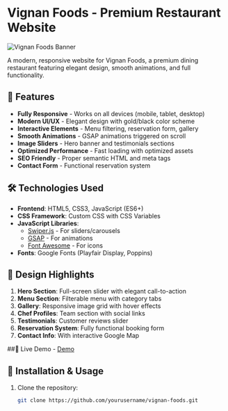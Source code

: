 # Vignan Foods - Premium Restaurant Website

![Vignan Foods Banner](https://images.unsplash.com/photo-1517248135467-4c7edcad34c4?ixlib=rb-4.0.3&ixid=M3wxMjA3fDB8MHxwaG90by1wYWdlfHx8fGVufDB8fHx8fA%3D%3D&auto=format&fit=crop&w=1470&q=80)

A modern, responsive website for Vignan Foods, a premium dining restaurant featuring elegant design, smooth animations, and full functionality.

## 🚀 Features

- **Fully Responsive** - Works on all devices (mobile, tablet, desktop)
- **Modern UI/UX** - Elegant design with gold/black color scheme
- **Interactive Elements** - Menu filtering, reservation form, gallery
- **Smooth Animations** - GSAP animations triggered on scroll
- **Image Sliders** - Hero banner and testimonials sections
- **Optimized Performance** - Fast loading with optimized assets
- **SEO Friendly** - Proper semantic HTML and meta tags
- **Contact Form** - Functional reservation system

## 🛠 Technologies Used

- **Frontend**: HTML5, CSS3, JavaScript (ES6+)
- **CSS Framework**: Custom CSS with CSS Variables
- **JavaScript Libraries**:
  - [Swiper.js](https://swiperjs.com/) - For sliders/carousels
  - [GSAP](https://greensock.com/gsap/) - For animations
  - [Font Awesome](https://fontawesome.com/) - For icons
- **Fonts**: Google Fonts (Playfair Display, Poppins)


## 🎨 Design Highlights

1. **Hero Section**: Full-screen slider with elegant call-to-action
2. **Menu Section**: Filterable menu with category tabs
3. **Gallery**: Responsive image grid with hover effects
4. **Chef Profiles**: Team section with social links
5. **Testimonials**: Customer reviews slider
6. **Reservation System**: Fully functional booking form
7. **Contact Info**: With interactive Google Map

##🌟 Live Demo
    - [Demo](https://vignan-foods-landing-page.vercel.app/)
## 🚀 Installation & Usage

1. Clone the repository:
   ```bash
   git clone https://github.com/yourusername/vignan-foods.git
